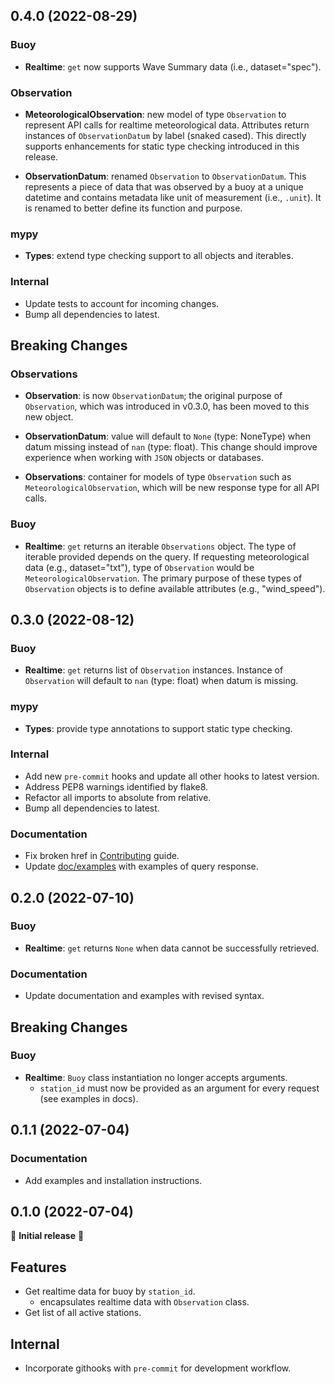 ## 0.4.0 (2022-08-29)

### Buoy

- **Realtime**: `get` now supports Wave Summary data (i.e., dataset="spec").

### Observation

- **MeteorologicalObservation**: new model of type `Observation` to represent API calls for realtime meteorological data. Attributes return instances of `ObservationDatum` by label (snaked cased). This directly supports enhancements for static type checking introduced in this release.

- **ObservationDatum**: renamed `Observation` to `ObservationDatum`. This represents a piece of data that was observed by a buoy at a unique datetime and contains metadata like unit of measurement (i.e., `.unit`). It is renamed to better define its function and purpose.

### mypy

- **Types**: extend type checking support to all objects and iterables.

### Internal

- Update tests to account for incoming changes.
- Bump all dependencies to latest.

## Breaking Changes

### Observations

- **Observation**: is now `ObservationDatum`; the original purpose of `Observation`, which was introduced in v0.3.0, has been moved to this new object.

- **ObservationDatum**: value will default to `None` (type: NoneType) when datum missing instead of `nan` (type: float). This change should improve experience when working with `JSON` objects or databases.

- **Observations**: container for models of type `Observation` such as `MeteorologicalObservation`, which will be new response type for all API calls.

### Buoy

- **Realtime**: `get` returns an iterable `Observations` object. The type of iterable provided depends on the query. If requesting meteorological data (e.g., dataset="txt"), type of `Observation` would be `MeteorologicalObservation`. The primary purpose of these types of `Observation` objects is to define available attributes (e.g., "wind_speed").

## 0.3.0 (2022-08-12)

### Buoy

- **Realtime**: `get` returns list of `Observation` instances. Instance of `Observation` will default to `nan` (type: float) when datum is missing.

### mypy

- **Types**: provide type annotations to support static type checking.

### Internal

- Add new `pre-commit` hooks and update all other hooks to latest version.
- Address PEP8 warnings identified by flake8.
- Refactor all imports to absolute from relative.
- Bump all dependencies to latest.

### Documentation

- Fix broken href in [Contributing](./docs/CONTRIBUTING.md#guidelines) guide.
- Update [doc/examples](./docs/examples/) with examples of query response.

## 0.2.0 (2022-07-10)

### Buoy

- **Realtime**: `get` returns `None` when data cannot be successfully retrieved.

### Documentation

- Update documentation and examples with revised syntax.

## Breaking Changes

### Buoy

- **Realtime**: `Buoy` class instantiation no longer accepts arguments.
  - `station_id` must now be provided as an argument for every request (see examples in docs).

## 0.1.1 (2022-07-04)

### Documentation

- Add examples and installation instructions.

## 0.1.0 (2022-07-04)

🎉 **Initial release** 🎉

## Features

- Get realtime data for buoy by `station_id`.
  - encapsulates realtime data with `Observation` class.
- Get list of all active stations.

## Internal

- Incorporate githooks with `pre-commit` for development workflow.
